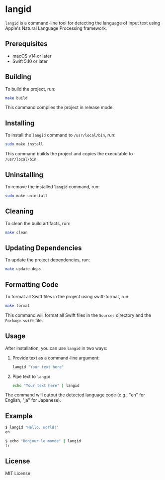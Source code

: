 # langid

`langid` is a command-line tool for detecting the language of input text using Apple's Natural Language Processing framework.

## Prerequisites

- macOS v14 or later
- Swift 5.10 or later

## Building

To build the project, run:

```bash
make build
```

This command compiles the project in release mode.

## Installing

To install the `langid` command to `/usr/local/bin`, run:

```bash
sudo make install
```

This command builds the project and copies the executable to `/usr/local/bin`.

## Uninstalling

To remove the installed `langid` command, run:

```bash
sudo make uninstall
```

## Cleaning

To clean the build artifacts, run:

```bash
make clean
```

## Updating Dependencies

To update the project dependencies, run:

```bash
make update-deps
```

## Formatting Code

To format all Swift files in the project using swift-format, run:

```bash
make format
```

This command will format all Swift files in the `Sources` directory and the `Package.swift` file.

## Usage

After installation, you can use `langid` in two ways:

1. Provide text as a command-line argument:

   ```bash
   langid "Your text here"
   ```

2. Pipe text to `langid`:

   ```bash
   echo "Your text here" | langid
   ```

The command will output the detected language code (e.g., "en" for English, "ja" for Japanese).

## Example

```bash
$ langid "Hello, world!"
en

$ echo "Bonjour le monde" | langid
fr
```

## License

MIT License
